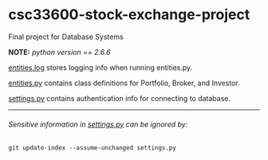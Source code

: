 # csc33600-stock-exchange-project
Final project for Database Systems

**NOTE:** *python version == 2.6.6*

[entities.log](entitites.log) stores logging info when running entities.py.

[entities.py](entities.py) contains class definitions for Portfolio, Broker, and Investor. 

[settings.py](settings.py) contains authentication info for connecting to database.

___
###### Sensitive information in [settings.py](settings.py) can be ignored by:

`git update-index --assume-unchanged settings.py`
